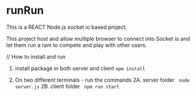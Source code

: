 # runRun

This is a REACT Node.js socket io based project.

This project host and allow multiple browser to connect into Socket io
and let them run a ram to compete and play with other users.

// How to install and run

1. install package in both server and client
` npm install `

2. On two different terminals - run the commands
2A. server folder
` node server.js`
2B. client folder
` npm run start`